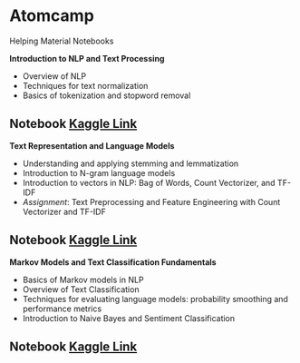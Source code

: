 # Atomcamp
Helping Material Notebooks 

**Introduction to NLP and Text Processing**
*  Overview of NLP
*  Techniques for text normalization
*  Basics of tokenization and stopword removal

**Notebook** [Kaggle Link](https://www.kaggle.com/code/immuhammadumair/introduction-to-nlp-and-text-processing)
---
**Text Representation and Language Models**
*  Understanding and applying stemming and lemmatization
*  Introduction to N-gram language models
*  Introduction to vectors in NLP: Bag of Words, Count Vectorizer, and TF-IDF
*  *Assignment*: Text Preprocessing and Feature Engineering with Count Vectorizer and TF-IDF

**Notebook** [Kaggle Link](https://www.kaggle.com/code/immuhammadumair/text-representation-and-language-models)
---
**Markov Models and Text Classification Fundamentals**
*  Basics of Markov models in NLP
*  Overview of Text Classification
*  Techniques for evaluating language models: probability smoothing and performance metrics
*  Introduction to Naive Bayes and Sentiment Classification
  
**Notebook** [Kaggle Link](https://www.kaggle.com/code/immuhammadumair/markov-models-and-text-classification-fundamentals)
---
